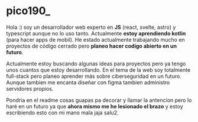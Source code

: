 # pico190_

Hola :) soy un desarrollador web experto en **JS** (react, svelte, astro) y typescript aunque no lo uso tanto. Actualmente **estoy aprendiendo kotlin** (para hacer apps de mobil).
He estado actualmente trabajando mucho en proyectos de código cerrado pero **planeo hacer codigo abierto en un futuro**.

Actualmente estoy buscando algunas ideas para proyectos pero ya tengo unos cuantos que estoy desarrollando.
En el tema de la web soy totalmente full-stack pero planeo aprender más sobre ciberseguridad en un futuro.
Aunque tambien me encanta diseñar con figma tambien administro servidores propios.

Pondria en el readme cosas guapas pa decorar y llamar la antencion pero lo haré en un futuro ya que **ahora mismo me he lesionado el brazo** y estoy escribiendo esto con mi mano mala jaja salu2.
